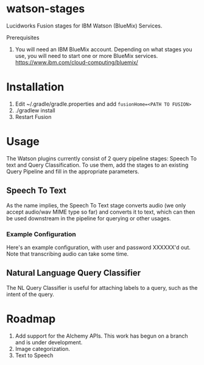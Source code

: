 # watson-stages
Lucidworks Fusion stages for IBM Watson (BlueMix) Services.


Prerequisites

1. You will need an IBM BlueMix account.  Depending on what stages you use, you will need to start one or more BlueMix services.  https://www.ibm.com/cloud-computing/bluemix/
 
 
# Installation

1. Edit ~/.gradle/gradle.properties and add 
  ```fusionHome=<PATH TO FUSION>```
1. ./gradlew install
1. Restart Fusion



# Usage

The Watson plugins currently consist of 2 query pipeline stages: Speech To text and Query Classification.  To use them, add the stages to an
existing Query Pipeline and fill in the appropriate parameters.

## Speech To Text

As the name implies, the Speech To Text stage converts audio (we only accept audio/wav MIME type so far) and converts it to text, which
can then be used downstream in the pipeline for querying or other usages.

### Example Configuration
Here's an example configuration, with user and password XXXXXX'd out.  Note that transcribing audio can take some time.  


## Natural Language Query Classifier

The NL Query Classifier is useful for attaching labels to a query, such as the intent of the query.

# Roadmap

1. Add support for the Alchemy APIs.  This work has begun on a branch and is under development.
1. Image categorization.
1. Text to Speech